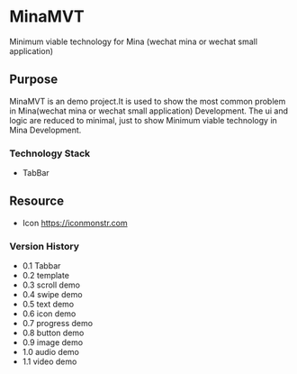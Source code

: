 # MinaMVT
 Minimum viable technology for Mina (wechat mina or wechat small application)

## Purpose
MinaMVT is an demo project.It is used to show the most common problem in Mina(wechat mina or wechat small application) Development.
The ui and logic are reduced to minimal, just to show Minimum viable technology in Mina Development.

### Technology Stack
* TabBar

## Resource
* Icon https://iconmonstr.com

### Version History
* 0.1 Tabbar
* 0.2 template
* 0.3 scroll demo
* 0.4 swipe demo
* 0.5 text demo
* 0.6 icon demo
* 0.7 progress demo
* 0.8 button demo
* 0.9 image demo
* 1.0 audio demo
* 1.1 video demo